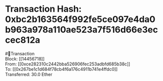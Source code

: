 
Transaction Hash: 0xbc2b163564f992fe5ce097e4da0b963a978a110ae523a7f516d66e3eccec812a
====================================================================================
  
#💸Transaction  
Block: [[14456718]]  
From: [[0xce282310c2442bba526906fec253adbfd685b38c]]  
To: [[0x267be1c1d684f78cb4f6a176c4911b741e4ffdc0]]  
Transferred: 30.0 Ether